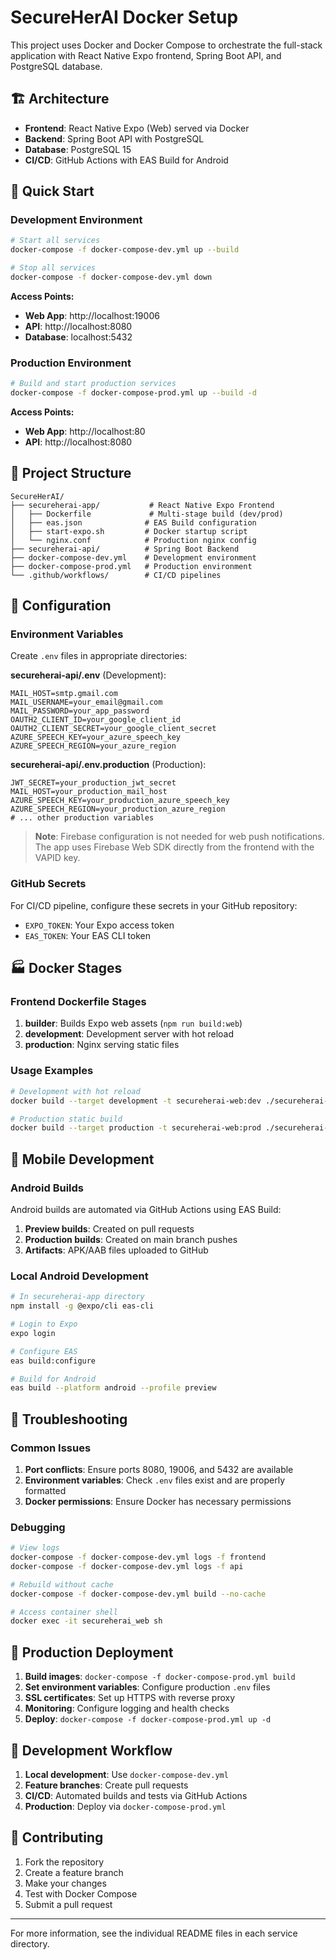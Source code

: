 # SecureHerAI Docker Setup

This project uses Docker and Docker Compose to orchestrate the full-stack application with React Native Expo frontend, Spring Boot API, and PostgreSQL database.

## 🏗️ Architecture

- **Frontend**: React Native Expo (Web) served via Docker
- **Backend**: Spring Boot API with PostgreSQL
- **Database**: PostgreSQL 15
- **CI/CD**: GitHub Actions with EAS Build for Android

## 🚀 Quick Start

### Development Environment

```bash
# Start all services
docker-compose -f docker-compose-dev.yml up --build

# Stop all services
docker-compose -f docker-compose-dev.yml down
```

**Access Points:**
- **Web App**: http://localhost:19006
- **API**: http://localhost:8080
- **Database**: localhost:5432

### Production Environment

```bash
# Build and start production services
docker-compose -f docker-compose-prod.yml up --build -d
```

**Access Points:**
- **Web App**: http://localhost:80
- **API**: http://localhost:8080

## 📁 Project Structure

```
SecureHerAI/
├── secureherai-app/           # React Native Expo Frontend
│   ├── Dockerfile             # Multi-stage build (dev/prod)
│   ├── eas.json              # EAS Build configuration
│   ├── start-expo.sh         # Docker startup script
│   └── nginx.conf            # Production nginx config
├── secureherai-api/          # Spring Boot Backend
├── docker-compose-dev.yml    # Development environment
├── docker-compose-prod.yml   # Production environment
└── .github/workflows/        # CI/CD pipelines
```

## 🔧 Configuration

### Environment Variables

Create `.env` files in appropriate directories:

**secureherai-api/.env** (Development):
```env
MAIL_HOST=smtp.gmail.com
MAIL_USERNAME=your_email@gmail.com
MAIL_PASSWORD=your_app_password
OAUTH2_CLIENT_ID=your_google_client_id
OAUTH2_CLIENT_SECRET=your_google_client_secret
AZURE_SPEECH_KEY=your_azure_speech_key
AZURE_SPEECH_REGION=your_azure_region
```

**secureherai-api/.env.production** (Production):
```env
JWT_SECRET=your_production_jwt_secret
MAIL_HOST=your_production_mail_host
AZURE_SPEECH_KEY=your_production_azure_speech_key
AZURE_SPEECH_REGION=your_production_azure_region
# ... other production variables
```

> **Note**: Firebase configuration is not needed for web push notifications. The app uses Firebase Web SDK directly from the frontend with the VAPID key.

### GitHub Secrets

For CI/CD pipeline, configure these secrets in your GitHub repository:

- `EXPO_TOKEN`: Your Expo access token
- `EAS_TOKEN`: Your EAS CLI token

## 🏭 Docker Stages

### Frontend Dockerfile Stages

1. **builder**: Builds Expo web assets (`npm run build:web`)
2. **development**: Development server with hot reload
3. **production**: Nginx serving static files

### Usage Examples

```bash
# Development with hot reload
docker build --target development -t secureherai-web:dev ./secureherai-app

# Production static build
docker build --target production -t secureherai-web:prod ./secureherai-app
```

## 📱 Mobile Development

### Android Builds

Android builds are automated via GitHub Actions using EAS Build:

1. **Preview builds**: Created on pull requests
2. **Production builds**: Created on main branch pushes
3. **Artifacts**: APK/AAB files uploaded to GitHub

### Local Android Development

```bash
# In secureherai-app directory
npm install -g @expo/cli eas-cli

# Login to Expo
expo login

# Configure EAS
eas build:configure

# Build for Android
eas build --platform android --profile preview
```

## 🐛 Troubleshooting

### Common Issues

1. **Port conflicts**: Ensure ports 8080, 19006, and 5432 are available
2. **Environment variables**: Check `.env` files exist and are properly formatted
3. **Docker permissions**: Ensure Docker has necessary permissions

### Debugging

```bash
# View logs
docker-compose -f docker-compose-dev.yml logs -f frontend
docker-compose -f docker-compose-dev.yml logs -f api

# Rebuild without cache
docker-compose -f docker-compose-dev.yml build --no-cache

# Access container shell
docker exec -it secureherai_web sh
```

## 🚀 Production Deployment

1. **Build images**: `docker-compose -f docker-compose-prod.yml build`
2. **Set environment variables**: Configure production `.env` files
3. **SSL certificates**: Set up HTTPS with reverse proxy
4. **Monitoring**: Configure logging and health checks
5. **Deploy**: `docker-compose -f docker-compose-prod.yml up -d`

## 📝 Development Workflow

1. **Local development**: Use `docker-compose-dev.yml`
2. **Feature branches**: Create pull requests
3. **CI/CD**: Automated builds and tests via GitHub Actions
4. **Production**: Deploy via `docker-compose-prod.yml`

## 🤝 Contributing

1. Fork the repository
2. Create a feature branch
3. Make your changes
4. Test with Docker Compose
5. Submit a pull request

---

For more information, see the individual README files in each service directory.
